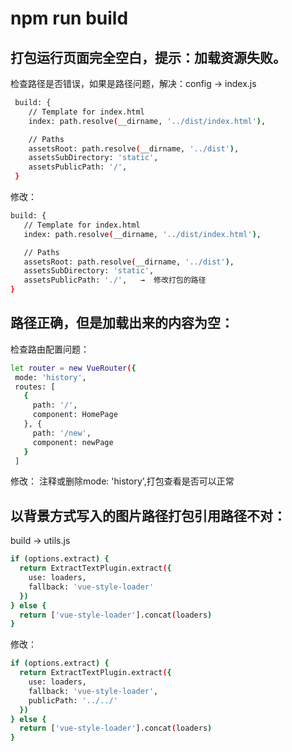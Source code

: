 # npm run build

## 打包运行页面完全空白，提示：加载资源失败。

检查路径是否错误，如果是路径问题，解决：config → index.js 

```bash
 build: {
    // Template for index.html
    index: path.resolve(__dirname, '../dist/index.html'),

    // Paths
    assetsRoot: path.resolve(__dirname, '../dist'),
    assetsSubDirectory: 'static', 
    assetsPublicPath: '/', 
 }
 ```
 修改：
 
 ```bash 
 build: {
    // Template for index.html
    index: path.resolve(__dirname, '../dist/index.html'),

    // Paths
    assetsRoot: path.resolve(__dirname, '../dist'),
    assetsSubDirectory: 'static', 
    assetsPublicPath: './',   →  修改打包的路径
 }
 ```
 ## 路径正确，但是加载出来的内容为空：
 检查路由配置问题：
 ```bash
 let router = new VueRouter({
  mode: 'history',
  routes: [
    {
      path: '/',
      component: HomePage
    }, {
      path: '/new',
      component: newPage
    }
  ]
 ```
 修改：
 注释或删除mode: 'history',打包查看是否可以正常
 
 ## 以背景方式写入的图片路径打包引用路径不对：
 
build → utils.js 

```bash
if (options.extract) {
  return ExtractTextPlugin.extract({
    use: loaders,
    fallback: 'vue-style-loader'
  })
} else {
  return ['vue-style-loader'].concat(loaders)
}
```
修改：

```bash
if (options.extract) {
  return ExtractTextPlugin.extract({
    use: loaders,
    fallback: 'vue-style-loader',
    publicPath: '../../'
  })
} else {
  return ['vue-style-loader'].concat(loaders)
}
